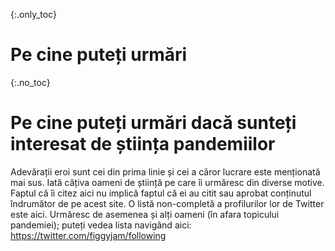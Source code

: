 {:.only_toc}
# Pe cine puteți urmări

{:.no_toc}
# Pe cine puteți urmări dacă sunteți interesat de știința pandemiilor

Adevărații eroi sunt cei din prima linie și cei a căror lucrare este menționată mai sus. Iată câțiva oameni de știință pe care îi urmăresc din diverse motive. Faptul că îi citez aici nu implică faptul că ei au citit sau aprobat conținutul îndrumător de pe acest site. O listă non-completă a profilurilor lor de Twitter este aici. Urmăresc de asemenea și alți oameni (în afara topicului pandemiei); puteți vedea lista navigând aici: <https://twitter.com/figgyjam/following>
